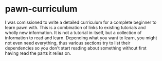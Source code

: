 # pawn-curriculum
I was comissioned to write a detailed curriculum for a complete beginner to learn pawn with.  This is a combination of links to existing tutorials and wholly new information.  It is not a tutorial in itself, but a collection of information to read and learn.  Depending what you want to learn, you might not even need everything, thus various sections try to list their dependencies so you don't start reading about something without first having read the parts it relies on.

